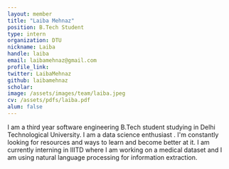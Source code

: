 ```yaml
---
layout: member
title: "Laiba Mehnaz"
position: B.Tech Student
type: intern
organization: DTU
nickname: Laiba
handle: laiba
email: laibamehnaz@gmail.com
profile_link: 
twitter: LaibaMehnaz
github: laibamehnaz
scholar: 
image: /assets/images/team/laiba.jpeg
cv: /assets/pdfs/laiba.pdf
alum: false
---
```

I am a third year software engineering B.Tech student studying in Delhi Technological University. I am a data science enthusiast . I'm constantly looking for resources and ways to learn and become better at it. I am currently interning in IIITD where I am working on a medical dataset and I am using natural language processing for information extraction.
